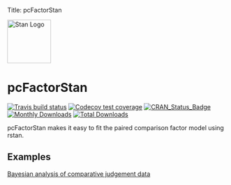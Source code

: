 Title:       pcFactorStan

[<img src="https://raw.githubusercontent.com/stan-dev/logos/master/logo_tm.png" width=100 alt="Stan Logo"/>](https://mc-stan.org)

# pcFactorStan

<!-- badges: start -->
[![Travis build status](https://travis-ci.org/jpritikin/pcFactorStan.svg?branch=master)](https://travis-ci.org/jpritikin/pcFactorStan)
[![Codecov test coverage](https://codecov.io/gh/jpritikin/pcFactorStan/branch/master/graph/badge.svg)](https://codecov.io/gh/jpritikin/pcFactorStan?branch=master)
[![CRAN_Status_Badge](https://www.r-pkg.org/badges/version/pcFactorStan?color=blue)](https://cran.r-project.org/package=pcFactorStan)
[![Monthly Downloads](https://cranlogs.r-pkg.org/badges/pcFactorStan)](https://cranlogs.r-pkg.org/badges/pcFactorStan)
[![Total Downloads](https://cranlogs.r-pkg.org/badges/grand-total/pcFactorStan)](https://cranlogs.r-pkg.org/badges/grand-total/pcFactorStan)
<!-- badges: end -->

pcFactorStan makes it easy to fit the paired comparison factor model using rstan.

## Examples

[Bayesian analysis of comparative judgement data](https://svendemaeyer.netlify.app/posts/2021-01-18-bayesian-analysis-of-comparative-judgement-data/)
